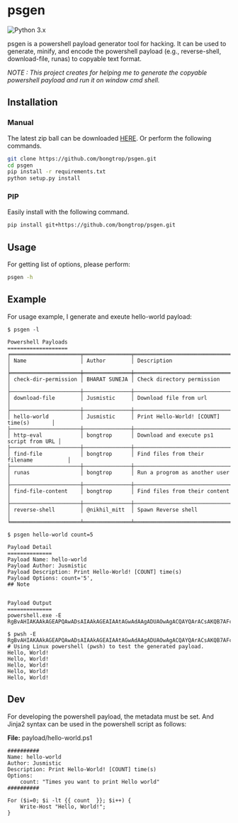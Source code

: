 # psgen

![Python 3.x](https://img.shields.io/badge/python-3.x-yellow.svg)

psgen is a powershell payload generator tool for hacking. It can be used to generate, minify, and encode the powershell payload (e.g., reverse-shell, download-file, runas) to copyable text format.

*NOTE : This project creates for helping me to generate the copyable powershell payload and run it on window cmd shell.*

## Installation

### Manual

The latest zip ball can be downloaded [HERE](https://github.com/bongtrop/psgen/archive/master.zip). Or perform the following commands.

```bash
git clone https://github.com/bongtrop/psgen.git
cd psgen
pip install -r requirements.txt
python setup.py install
```
### PIP

Easily install with the following command.

```bash
pip install git+https://github.com/bongtrop/psgen.git
```

## Usage

For getting list of options, please perform:

```bash
psgen -h
```

## Example

For usage example, I generate and exeute hello-world payload:

```
$ psgen -l

Powershell Payloads
===================
╒══════════════════════╤═══════════════╤══════════════════════════════════════════╕
│ Name                 │ Author        │ Description                              │
╞══════════════════════╪═══════════════╪══════════════════════════════════════════╡
│ check-dir-permission │ BHARAT SUNEJA │ Check directory permission               │
├──────────────────────┼───────────────┼──────────────────────────────────────────┤
│ download-file        │ Jusmistic     │ Download file from url                   │
├──────────────────────┼───────────────┼──────────────────────────────────────────┤
│ hello-world          │ Jusmistic     │ Print Hello-World! [COUNT] time(s)       │
├──────────────────────┼───────────────┼──────────────────────────────────────────┤
│ http-eval            │ bongtrop      │ Download and execute ps1 script from URL │
├──────────────────────┼───────────────┼──────────────────────────────────────────┤
│ find-file            │ bongtrop      │ Find files from their filename           │
├──────────────────────┼───────────────┼──────────────────────────────────────────┤
│ runas                │ bongtrop      │ Run a progrom as another user            │
├──────────────────────┼───────────────┼──────────────────────────────────────────┤
│ find-file-content    │ bongtrop      │ Find files from their content            │
├──────────────────────┼───────────────┼──────────────────────────────────────────┤
│ reverse-shell        │ @nikhil_mitt  │ Spawn Reverse shell                      │
╘══════════════════════╧═══════════════╧══════════════════════════════════════════╛

$ psgen hello-world count=5

Payload Detail
==============
Payload Name: hello-world
Payload Author: Jusmistic
Payload Description: Print Hello-World! [COUNT] time(s)
Payload Options: count='5', 
## Note


Payload Output
==============
powershell.exe -E RgBvAHIAKAAkAGEAPQAwADsAIAAkAGEAIAAtAGwAdAAgADUAOwAgACQAYQArACsAKQB7AFcAcgBpAHQAZQAtAEgAbwBzAHQAIAAiAEgAZQBsAGwAbwAsACAAVwBvAHIAbABkACEAIgA7AH0A

$ pwsh -E RgBvAHIAKAAkAGEAPQAwADsAIAAkAGEAIAAtAGwAdAAgADUAOwAgACQAYQArACsAKQB7AFcAcgBpAHQAZQAtAEgAbwBzAHQAIAAiAEgAZQBsAGwAbwAsACAAVwBvAHIAbABkACEAIgA7AH0A # Using Linux powershell (pwsh) to test the generated payload.
Hello, World!
Hello, World!
Hello, World!
Hello, World!
Hello, World!
```

## Dev

For developing the powershell payload, the metadata must be set. And Jinja2 syntax can be used in the powershell script as follows:

**File:** payload/hello-world.ps1
```
##########
Name: hello-world
Author: Jusmistic
Description: Print Hello-World! [COUNT] time(s)
Options:
    count: "Times you want to print Hello world"
##########

For ($i=0; $i -lt {{ count  }}; $i++) {
    Write-Host "Hello, World!";
}
```